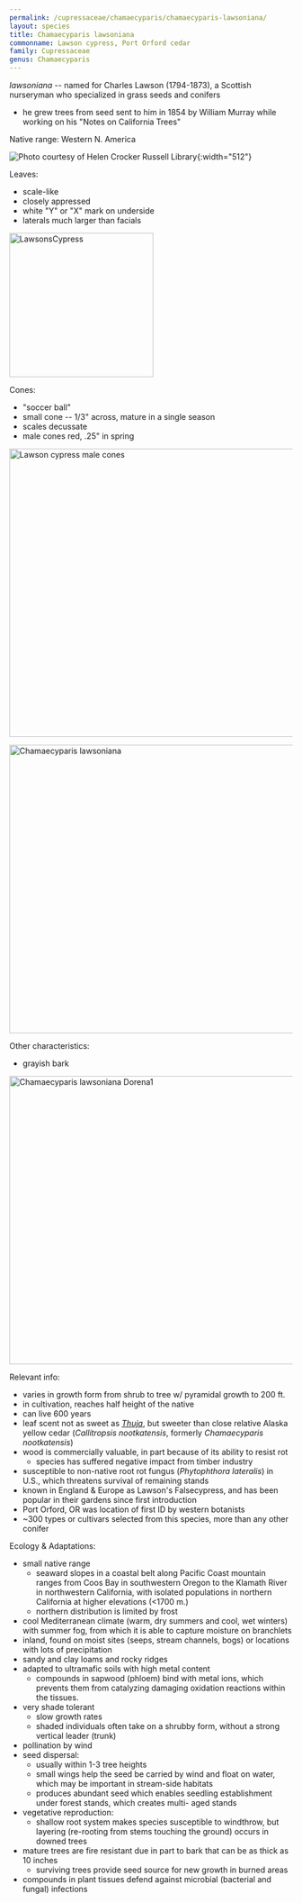 ```yaml
---
permalink: /cupressaceae/chamaecyparis/chamaecyparis-lawsoniana/
layout: species
title: Chamaecyparis lawsoniana
commonname: Lawson cypress, Port Orford cedar
family: Cupressaceae
genus: Chamaecyparis
---
```


*lawsoniana* -- named for Charles Lawson (1794-1873), a Scottish nurseryman who specialized in grass seeds and conifers
  - he grew trees from seed sent to him in 1854 by William Murray while working on his "Notes on California Trees"

Native range: Western N. America

![Photo courtesy of Helen Crocker Russell Library](https://www.pacifichorticulture.org/wp-content/uploads/2002/10/2002_OND-JUSTICE-002.jpg "Photo courtesy of Helen Crocker Russell Library"){:width="512"}

Leaves:
  - scale-like
  - closely appressed
  - white "Y" or "X" mark on underside
  - laterals much larger than facials

<a title="MPF / CC BY-SA (https://creativecommons.org/licenses/by-sa/4.0)" href="https://commons.wikimedia.org/wiki/File:LawsonsCypress.jpg"><img width="256" alt="LawsonsCypress" src="https://upload.wikimedia.org/wikipedia/commons/d/d5/LawsonsCypress.jpg"></a>

Cones:
  - "soccer ball"
  - small cone -- 1/3" across, mature in a single season
  - scales decussate
  - male cones red, .25" in spring

<a title="Velela / CC BY-SA (https://creativecommons.org/licenses/by-sa/3.0)" href="https://commons.wikimedia.org/wiki/File:Lawson_cypress_male_cones.jpg"><img width="512" alt="Lawson cypress male cones" src="https://upload.wikimedia.org/wikipedia/commons/thumb/a/ad/Lawson_cypress_male_cones.jpg/512px-Lawson_cypress_male_cones.jpg"></a>

<a title="Eric Hunt / CC BY-SA (http://creativecommons.org/licenses/by-sa/3.0/)" href="https://commons.wikimedia.org/wiki/File:Chamaecyparis_lawsoniana.jpg"><img width="512" alt="Chamaecyparis lawsoniana" src="https://upload.wikimedia.org/wikipedia/commons/thumb/f/f2/Chamaecyparis_lawsoniana.jpg/512px-Chamaecyparis_lawsoniana.jpg"></a>

Other characteristics:
  - grayish bark

<a title="US Forest Service Dorena Genetic Resource Center / Public domain" href="https://commons.wikimedia.org/wiki/File:Chamaecyparis_lawsoniana_Dorena1.jpg"><img width="512" alt="Chamaecyparis lawsoniana Dorena1" src="https://upload.wikimedia.org/wikipedia/commons/thumb/e/e0/Chamaecyparis_lawsoniana_Dorena1.jpg/512px-Chamaecyparis_lawsoniana_Dorena1.jpg"></a>

Relevant info:
  - varies in growth form from shrub to tree w/ pyramidal growth to 200 ft.
  - in cultivation, reaches half height of the native
  - can live 600 years
  - leaf scent not as sweet as *[Thuja](../thuja/thuja.md)*, but sweeter than close relative Alaska yellow cedar (*Callitropsis nootkatensis*, formerly *Chamaecyparis nootkatensis*)
  - wood is commercially valuable, in part because of its ability to resist rot
    - species has suffered negative impact from timber industry
  - susceptible to non-native root rot fungus (*Phytophthora lateralis*) in U.S., which threatens survival of remaining stands
  - known in England & Europe as Lawson's Falsecypress, and has been popular in their gardens since first introduction
  - Port Orford, OR was location of first ID by western botanists
  - ~300 types or cultivars selected from this species, more than any other conifer

Ecology & Adaptations:
  - small native range
    - seaward slopes in a coastal belt along Pacific Coast mountain ranges from Coos Bay in southwestern Oregon to the Klamath River in northwestern California, with isolated populations in northern California at higher elevations (<1700 m.)
    - northern distribution is limited by frost
  - cool Mediterranean climate (warm, dry summers and cool, wet winters) with summer fog, from which it is able to capture moisture on branchlets
  - inland, found on moist sites (seeps, stream channels, bogs) or locations with lots of precipitation
  - sandy and clay loams and rocky ridges
  - adapted to ultramafic soils with high metal content
    - compounds in sapwood (phloem) bind with metal ions, which prevents them from catalyzing damaging oxidation reactions within the tissues.
  - very shade tolerant
    - slow growth rates
    - shaded individuals often take on a shrubby form, without a strong vertical leader (trunk)
  - pollination by wind
  - seed dispersal:
    - usually within 1-3 tree heights
    - small wings help the seed be carried by wind and float on water, which may be important in stream-side habitats
    - produces abundant seed which enables seedling establishment under forest stands, which creates multi- aged stands
  - vegetative reproduction:
    - shallow root system makes species susceptible to windthrow, but layering (re-rooting from stems touching the ground) occurs in downed trees
  - mature trees are fire resistant due in part to bark that can be as thick as 10 inches
    - surviving trees provide seed source for new growth in burned areas
  - compounds in plant tissues defend against microbial (bacterial and fungal) infections
